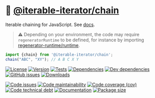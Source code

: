 :handshake: [@iterable-iterator/chain](https://iterable-iterator.github.io/chain)
==

Iterable chaining for JavaScript.
See [docs](https://iterable-iterator.github.io/chain/index.html).

> :warning: Depending on your environment, the code may require
> `regeneratorRuntime` to be defined, for instance by importing
> [regenerator-runtime/runtime](https://www.npmjs.com/package/regenerator-runtime).

```js
import {chain} from '@iterable-iterator/chain';
chain("ABC", "XY"); // A B C X Y
```

[![License](https://img.shields.io/github/license/iterable-iterator/chain.svg)](https://raw.githubusercontent.com/iterable-iterator/chain/main/LICENSE)
[![Version](https://img.shields.io/npm/v/@iterable-iterator/chain.svg)](https://www.npmjs.org/package/@iterable-iterator/chain)
[![Tests](https://img.shields.io/github/workflow/status/iterable-iterator/chain/ci:test?event=push&label=tests)](https://github.com/iterable-iterator/chain/actions/workflows/ci:test.yml?query=branch:main)
[![Dependencies](https://img.shields.io/david/iterable-iterator/chain.svg)](https://david-dm.org/iterable-iterator/chain)
[![Dev dependencies](https://img.shields.io/david/dev/iterable-iterator/chain.svg)](https://david-dm.org/iterable-iterator/chain?type=dev)
[![GitHub issues](https://img.shields.io/github/issues/iterable-iterator/chain.svg)](https://github.com/iterable-iterator/chain/issues)
[![Downloads](https://img.shields.io/npm/dm/@iterable-iterator/chain.svg)](https://www.npmjs.org/package/@iterable-iterator/chain)

[![Code issues](https://img.shields.io/codeclimate/issues/iterable-iterator/chain.svg)](https://codeclimate.com/github/iterable-iterator/chain/issues)
[![Code maintainability](https://img.shields.io/codeclimate/maintainability/iterable-iterator/chain.svg)](https://codeclimate.com/github/iterable-iterator/chain/trends/churn)
[![Code coverage (cov)](https://img.shields.io/codecov/c/gh/iterable-iterator/chain/main.svg)](https://codecov.io/gh/iterable-iterator/chain)
[![Code technical debt](https://img.shields.io/codeclimate/tech-debt/iterable-iterator/chain.svg)](https://codeclimate.com/github/iterable-iterator/chain/trends/technical_debt)
[![Documentation](https://iterable-iterator.github.io/chain/badge.svg)](https://iterable-iterator.github.io/chain/source.html)
[![Package size](https://img.shields.io/bundlephobia/minzip/@iterable-iterator/chain)](https://bundlephobia.com/result?p=@iterable-iterator/chain)
